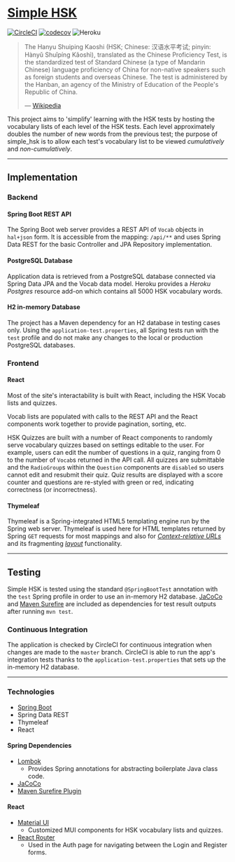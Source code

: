 # [Simple HSK](http://simplehsk.com)
[![CircleCI](https://circleci.com/gh/reesecake/simple_hsk.svg?style=shield&circle-token=998629975402253a8b54782911e224a7a7906729)](https://circleci.com/gh/reesecake/simple_hsk)
[![codecov](https://codecov.io/gh/reesecake/simple_hsk/branch/master/graph/badge.svg?token=6CD1BF0W4B)](https://codecov.io/gh/reesecake/simple_hsk)
![Heroku](https://pyheroku-badge.herokuapp.com/?app=simplehsk&style=flat)

> The Hanyu Shuiping Kaoshi (HSK; Chinese: 汉语水平考试; pinyin: Hànyǔ Shuǐpíng Kǎoshì), translated as the Chinese Proficiency Test, is the standardized test of Standard Chinese (a type of Mandarin Chinese) language proficiency of China for non-native speakers such as foreign students and overseas Chinese. The test is administered by the Hanban, an agency of the Ministry of Education of the People's Republic of China.
>
> &mdash; [Wikipedia](https://en.wikipedia.org/wiki/Hanyu_Shuiping_Kaoshi)

This project aims to 'simplify' learning with the HSK tests by hosting the vocabulary lists of each level of the HSK 
tests. Each level approximately doubles the number of new words from the previous test; the purpose of simple_hsk is 
to allow each test's vocabulary list to be viewed _cumulatively_ and _non-cumulatively_.

---

## Implementation
### Backend
#### Spring Boot REST API
The Spring Boot web server provides a REST API of `Vocab` objects in `hal+json` form. It is accessible from the mapping: `/api/**` and uses Spring Data REST for the basic Controller and JPA Repository implementation.

#### PostgreSQL Database
Application data is retrieved from a PostgreSQL database connected via Spring Data JPA and the Vocab data model. 
Heroku provides a _Heroku Postgres_ resource add-on which contains all 5000 HSK vocabulary words.

#### H2 in-memory Database
The project has a Maven dependency for an H2 database in testing cases only. Using the `application-test.properties`, all Spring tests run with the `test` profile and do not make any changes to the local or production PostgreSQL databases.

### Frontend
#### React
Most of the site's interactability is built with React, including the HSK Vocab lists and quizzes.

Vocab lists are populated with calls to the REST API and the React components work together to provide pagination, sorting, etc.

HSK Quizzes are built with a number of React components to randomly serve vocabulary quizzes based on settings editable to the user. For example, users can edit the number of questions in a quiz, ranging from 0 to the number of `Vocab`s returned in the API call. All quizzes are submittable and the `RadioGroup`s within the `Question` components are `disabled` so users cannot edit and resubmit their quiz. Quiz results are displayed with a score counter and questions are re-styled with green or red, indicating correctness (or incorrectness).

#### Thymeleaf
Thymeleaf is a Spring-integrated HTML5 templating engine run by the Spring web server. Thymeleaf is used here for HTML templates returned by Spring `GET` requests for most mappings and also for [_Context-relative URLs_](https://www.thymeleaf.org/doc/articles/standardurlsyntax.html) and its fragmenting [_layout_](https://www.thymeleaf.org/doc/articles/layouts.html) functionality.

---

## Testing
Simple HSK is tested using the standard `@SpringBootTest` annotation with the `test` Spring profile in order to use an in-memory H2 database. [JaCoCo](https://www.jacoco.org/jacoco/) and [Maven Surefire](https://maven.apache.org/surefire/maven-surefire-plugin/) are included as dependencies for test result outputs after running `mvn test`.

### Continuous Integration
The application is checked by CircleCI for continuous integration when changes are made to the `master` branch. CircleCI is able to run the app's integration tests thanks to the `application-test.properties` that sets up the in-memory H2 database.

---

### Technologies

- [Spring Boot](https://spring.io/projects/spring-boot)
- Spring Data REST
- Thymeleaf
- React
#### Spring Dependencies
- [Lombok](https://projectlombok.org/)
  - Provides Spring annotations for abstracting boilerplate Java class code.
- [JaCoCo](https://www.jacoco.org/jacoco/)
- [Maven Surefire Plugin](https://maven.apache.org/surefire/maven-surefire-plugin/)

#### React
- [Material UI](https://material-ui.com/)
  - Customized MUI components for HSK vocabulary lists and quizzes.
- [React Router](https://reactrouter.com/)
  - Used in the Auth page for navigating between the Login and Register forms.
